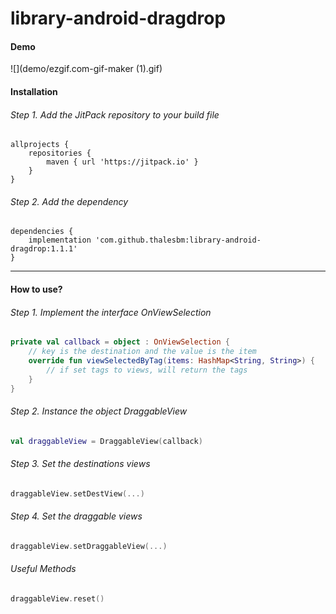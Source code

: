 # library-android-dragdrop

#### Demo

![](demo/ezgif.com-gif-maker (1).gif)

#### Installation

###### Step 1. Add the JitPack repository to your build file
```
allprojects {
    repositories {
        maven { url 'https://jitpack.io' }
    }
}
```

###### Step 2. Add the dependency
```
dependencies {
    implementation 'com.github.thalesbm:library-android-dragdrop:1.1.1'
}
```

------

#### How to use?

###### Step 1. Implement the interface OnViewSelection
```kotlin
private val callback = object : OnViewSelection {
    // key is the destination and the value is the item
    override fun viewSelectedByTag(items: HashMap<String, String>) {
        // if set tags to views, will return the tags
    }
}
```

###### Step 2. Instance the object DraggableView
```kotlin
val draggableView = DraggableView(callback)
```

###### Step 3. Set the destinations views
```kotlin
draggableView.setDestView(...)
```

###### Step 4. Set the draggable views
```kotlin
draggableView.setDraggableView(...)
```

###### Useful Methods
```kotlin
draggableView.reset()
```
